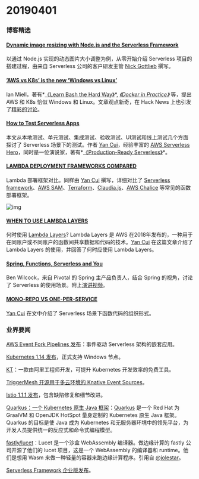 # 20190401

### 博客精选

#### [Dynamic image resizing with Node.js and the Serverless Framework](https://serverless.com/blog/dynamic-image-resizing-nodejs/)

以通过 Node.js 实现的动态图片大小调整为例，从零开始介绍 Serverless 项目的搭建过程，由来自 Serverless 公司的客户研发主管 [ Nick Gottlieb](https://serverless.com/author/nickgottlieb/) 撰写。

#### [’AWS vs K8s’ is the new ‘Windows vs Linux’](https://zwischenzugs.com/2019/03/25/aws-vs-k8s-is-the-new-windows-vs-linux/)

Ian Miell，著有*[《Learn Bash the Hard Way》](https://leanpub.com/learnbashthehardway?p=4369)*, *[《Docker in Practice》](https://www.manning.com/books/docker-in-practice-second-edition?a_aid=zwischenzugs&a_bid=550032fc)* 等，提出 AWS 和 K8s 恰似 Windows 和 Linux。文章观点新奇，在 Hack News 上也引发了[精彩的讨论](https://news.ycombinator.com/item?id=19489916)。

#### [How to Test Serverless Apps](https://epsagon.com/blog/how-to-test-serverless-apps/)

本文从本地测试、单元测试、集成测试、验收测试、UI测试和线上测试几个方面探讨了 Serverless 场景下的测试。作者 [Yan Cui](https://epsagon.com/author/yan/?post_id=2208)，经验丰富的 [AWS Serverless Hero](https://aws.amazon.com/developer/community/heroes/yan-cui/)，同时是一位演说家，著有*[《Production-Ready Serverless》](https://bit.ly/production-ready-serverless)*。

#### [LAMBDA DEPLOYMENT FRAMEWORKS COMPARED](https://lumigo.io/blog/comparison-of-lambda-deployment-frameworks/)

Lambda 部署框架对比。同样由 [Yan Cui](https://epsagon.com/author/yan/?post_id=2208) 撰写，详细对比了 [Serverless framework](https://serverless.com/)、[AWS SAM](https://github.com/awslabs/serverless-application-model)、[Terraform](https://www.terraform.io/)、[Claudia.js](https://claudiajs.com/)、[AWS Chalice](https://github.com/aws/chalice) 等常见的函数部署框架。

![img](https://lh6.googleusercontent.com/1dZy7RYk-er_bIauYLD888joEIJklO_W8a3GRQkgP4RRRMiPtgUwqqaUmplz9D50UQ1G_snvVGHcRM9ABqBTNGKL8Umk7u8YKQnVL7yX2ZnRsAbfgC6R0v-jO6kZR8miZ8iXYSj5)

#### [WHEN TO USE LAMBDA LAYERS](https://lumigo.io/blog/lambda-layers-when-to-use-it/)

何时使用 [Lambda Layers](https://docs.aws.amazon.com/lambda/latest/dg/configuration-layers.html)? Lambda Layers 是 AWS 在2018年发布的，一种用于在同账户或不同账户的函数间共享数据和代码的技术。[Yan Cui](https://epsagon.com/author/yan/?post_id=2208) 在这篇文章介绍了 Lambda Layers 的使用，并回答了何时应使用 Lambda Layers。

#### [Spring, Functions, Serverless and You](https://thenewstack.io/spring-functions-serverless-and-you/)

Ben Wilcock，来自 Pivotal 的 Spring 主产品负责人，结合 Spring 的视角，讨论了 Serverless 的使用场景。附上[演讲视频](https://youtu.be/8tOj4A7jgWg)。

#### [MONO-REPO VS ONE-PER-SERVICE](https://lumigo.io/blog/mono-repo-vs-one-per-service/)

[Yan Cui](https://epsagon.com/author/yan/?post_id=2208) 在文中介绍了 Serverless 场景下函数代码的组织形式。

### 业界要闻

[AWS Event Fork Pipelines 发布](https://aws.amazon.com/cn/about-aws/whats-new/2019/03/introducing-aws-event-fork-pipelines-nested-applications-for-event-driven-serverless-architectures/)：事件驱动 Serverless 架构的嵌套应用。

[Kubernetes 1.14 发布](https://kubernetes.io/blog/2019/03/25/kubernetes-1-14-release-announcement/)，正式支持 Windows 节点。

[KT](https://mp.weixin.qq.com/s/wWDN2_43l3Ty5z2tEiOXjQ)：一款由阿里工程师开发，可提升 Kubernetes 开发效率的免费工具。

[TriggerMesh 开源用于多云环境的 Knative Event Sources](https://www.infoq.com/news/2019/03/triggermesh-klass)。

[Istio 1.1.1 发布](https://istio.io/about/notes/1.1.1/)，包含缺陷修复和细节改进。

[Quarkus：一个 Kubernetes 原生 Java 框架](https://www.infoq.cn/article/QYNE5rQ_PucIZIsmkk4J)：[Quarkus](https://quarkus.io/) 是一个 Red Hat 为 GraalVM 和 OpenJDK HotSpot 量身定制的 Kubernetes 原生 Java 框架。Quarkus 的目标是使 Java 成为 Kubernetes 和无服务器环境中的领先平台，为开发人员提供统一的反应式和命令式编程模型。

[fastly/lucet](fastly/lucet)：Lucet 是一个沙盒 WebAssembly 编译器。做边缘计算的 fastly 公司开源了他们的 lucet 项目，这是一个 WebAssembly 的编译器和 runtime。他们是想用 Wasm 来做一种轻量的容器来跑边缘计算程序。引用自 [@jolestar](https://weibo.com/1648815335/Hn80B54GO?type=repost#_rnd1554090733575)。

[Serverless Framework 企业版发布](https://serverless.com/blog/announcing-serverless-framework-enterprise/)。

